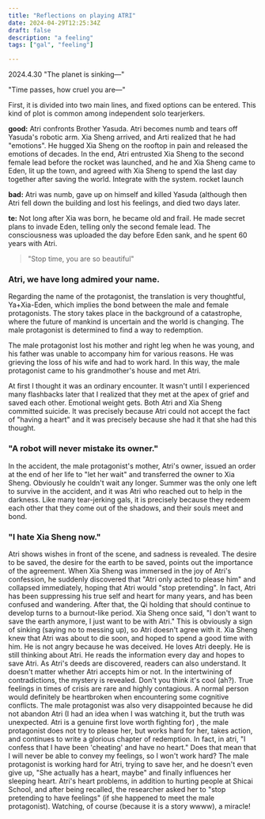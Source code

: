 ```yaml
---
title: "Reflections on playing ATRI"
date: 2024-04-29T12:25:34Z
draft: false
description: "a feeling"
tags: ["gal", "feeling"]

---
```

2024.4.30
"The planet is sinking—"

"Time passes, how cruel you are—"

First, it is divided into two main lines, and fixed options can be entered. This kind of plot is common among independent solo tearjerkers.

**good:**
Atri confronts Brother Yasuda. Atri becomes numb and tears off Yasuda's robotic arm. Xia Sheng arrived, and Arti realized that he had "emotions". He hugged Xia Sheng on the rooftop in pain and released the emotions of decades. In the end, Atri entrusted Xia Sheng to the second female lead before the rocket was launched, and he and Xia Sheng came to Eden, lit up the town, and agreed with Xia Sheng to spend the last day together after saving the world. Integrate with the system. rocket launch

**bad:**
Atri was numb, gave up on himself and killed Yasuda (although then Atri fell down the building and lost his feelings, and died two days later.

**te:**
Not long after Xia was born, he became old and frail. He made secret plans to invade Eden, telling only the second female lead. The consciousness was uploaded the day before Eden sank, and he spent 60 years with Atri.

> "Stop time, you are so beautiful"

### Atri, we have long admired your name.
Regarding the name of the protagonist, the translation is very thoughtful, Ya+Xia-Eden, which implies the bond between the male and female protagonists.
The story takes place in the background of a catastrophe, where the future of mankind is uncertain and the world is changing. The male protagonist is determined to find a way to redemption.

The male protagonist lost his mother and right leg when he was young, and his father was unable to accompany him for various reasons. He was grieving the loss of his wife and had to work hard. In this way, the male protagonist came to his grandmother's house and met Atri.

At first I thought it was an ordinary encounter. It wasn't until I experienced many flashbacks later that I realized that they met at the apex of grief and saved each other. Emotional weight gets. Both Atri and Xia Sheng committed suicide. It was precisely because Atri could not accept the fact of "having a heart" and it was precisely because she had it that she had this thought.

### "A robot will never mistake its owner."
In the accident, the male protagonist's mother, Atri's owner, issued an order at the end of her life to "let her wait" and transferred the owner to Xia Sheng. Obviously he couldn't wait any longer. Summer was the only one left to survive in the accident, and it was Atri who reached out to help in the darkness. Like many tear-jerking gals, it is precisely because they redeem each other that they come out of the shadows, and their souls meet and bond.

### "I hate Xia Sheng now."
Atri shows wishes in front of the scene, and sadness is revealed. The desire to be saved, the desire for the earth to be saved, points out the importance of the agreement. When Xia Sheng was immersed in the joy of Atri's confession, he suddenly discovered that "Atri only acted to please him" and collapsed immediately, hoping that Atri would "stop pretending". In fact, Atri has been suppressing his true self and heart for many years, and has been confused and wandering. After that, the Qi holding that should continue to develop turns to a burnout-like period. Xia Sheng once said, "I don't want to save the earth anymore, I just want to be with Atri." This is obviously a sign of sinking (saying no to messing up), so Atri doesn't agree with it. Xia Sheng knew that Atri was about to die soon, and hoped to spend a good time with him. He is not angry because he was deceived. He loves Atri deeply. He is still thinking about Atri. He reads the information every day and hopes to save Atri. As Atri's deeds are discovered, readers can also understand. It doesn't matter whether Atri accepts him or not. In the intertwining of contradictions, the mystery is revealed. Don't you think it's cool (ah?). True feelings in times of crisis are rare and highly contagious. A normal person would definitely be heartbroken when encountering some cognitive conflicts. The male protagonist was also very disappointed because he did not abandon Atri (I had an idea when I was watching it, but the truth was unexpected. Atri is a genuine first love worth fighting for) , the male protagonist does not try to please her, but works hard for her, takes action, and continues to write a glorious chapter of redemption. In fact, in atri, "I confess that I have been 'cheating' and have no heart." Does that mean that I will never be able to convey my feelings, so I won't work hard? The male protagonist is working hard for Atri, trying to save her, and he doesn't even give up, "She actually has a heart, maybe" and finally influences her sleeping heart. Atri's heart problems, in addition to hurting people at Shicai School, and after being recalled, the researcher asked her to "stop pretending to have feelings" (if she happened to meet the male protagonist). Watching, of course (because it is a story wwww), a miracle!